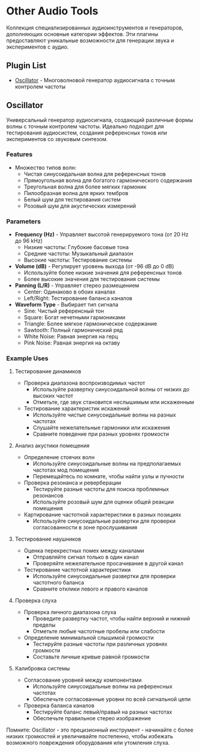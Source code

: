 # Other Audio Tools

Коллекция специализированных аудиоинструментов и генераторов, дополняющих основные категории эффектов. Эти плагины предоставляют уникальные возможности для генерации звука и экспериментов с аудио.

## Plugin List

- [Oscillator](#oscillator) - Многоволновой генератор аудиосигнала с точным контролем частоты

## Oscillator

Универсальный генератор аудиосигнала, создающий различные формы волны с точным контролем частоты. Идеально подходит для тестирования аудиосистем, создания референсных тонов или экспериментов со звуковым синтезом.

### Features
- Множество типов волн:
  - Чистая синусоидальная волна для референсных тонов
  - Прямоугольная волна для богатого гармонического содержания
  - Треугольная волна для более мягких гармоник
  - Пилообразная волна для ярких тембров
  - Белый шум для тестирования систем
  - Розовый шум для акустических измерений

### Parameters
- **Frequency (Hz)** - Управляет высотой генерируемого тона (от 20 Hz до 96 kHz)
  - Низкие частоты: Глубокие басовые тона
  - Средние частоты: Музыкальный диапазон
  - Высокие частоты: Тестирование системы
- **Volume (dB)** - Регулирует уровень выхода (от -96 dB до 0 dB)
  - Используйте более низкие значения для референсных тонов
  - Более высокие значения для тестирования системы
- **Panning (L/R)** - Управляет стерео размещением
  - Center: Одинаково в обоих каналах
  - Left/Right: Тестирование баланса каналов
- **Waveform Type** - Выбирает тип сигнала
  - Sine: Чистый референсный тон
  - Square: Богат нечетными гармониками
  - Triangle: Более мягкое гармоническое содержание
  - Sawtooth: Полный гармонический ряд
  - White Noise: Равная энергия на герц
  - Pink Noise: Равная энергия на октаву

### Example Uses

1. Тестирование динамиков
   - Проверка диапазона воспроизводимых частот
     * Используйте развертку синусоидальной волны от низких до высоких частот
     * Отметьте, где звук становится неслышимым или искаженным
   - Тестирование характеристик искажений
     * Используйте чистые синусоидальные волны на разных частотах
     * Слушайте нежелательные гармоники или искажения
     * Сравните поведение при разных уровнях громкости

2. Анализ акустики помещения
   - Определение стоячих волн
     * Используйте синусоидальные волны на предполагаемых частотах мод помещения
     * Перемещайтесь по комнате, чтобы найти узлы и пучности
   - Проверка резонанса и реверберации
     * Тестируйте разные частоты для поиска проблемных резонансов
     * Используйте розовый шум для оценки общей реакции помещения
   - Картирование частотной характеристики в разных позициях
     * Используйте синусоидальные развертки для проверки согласованности в зоне прослушивания

3. Тестирование наушников
   - Оценка перекрестных помех между каналами
     * Отправляйте сигнал только в один канал
     * Проверяйте нежелательное просачивание в другой канал
   - Тестирование частотной характеристики
     * Используйте синусоидальные развертки для проверки частотного баланса
     * Сравните отклики левого и правого каналов

4. Проверка слуха
   - Проверка личного диапазона слуха
     * Проведите развертку частот, чтобы найти верхний и нижний пределы
     * Отметьте любые частотные пробелы или слабости
   - Определение минимальной слышимой громкости
     * Тестируйте разные частоты при различных уровнях громкости
     * Составьте личные кривые равной громкости

5. Калибровка системы
   - Согласование уровней между компонентами
     * Используйте синусоидальные волны на референсных частотах
     * Обеспечьте согласованные уровни по всей сигнальной цепи
   - Проверка баланса каналов
     * Тестируйте баланс левый/правый на разных частотах
     * Обеспечьте правильное стерео изображение

Помните: Oscillator - это прецизионный инструмент - начинайте с более низких громкостей и увеличивайте постепенно, чтобы избежать возможного повреждения оборудования или утомления слуха.